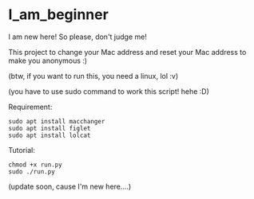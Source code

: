 # I_am_beginner
I am new here! So please, don't judge me!

This project to change your Mac address and reset your Mac address to make you anonymous :)

(btw, if you want to run this, you need a linux, lol :v)

(you have to use sudo command to work this script! hehe :D)

Requirement:

    sudo apt install macchanger
    sudo apt install figlet
    sudo apt install lolcat

Tutorial:
  
    chmod +x run.py
    sudo ./run.py

(update soon, cause I'm new here....)
